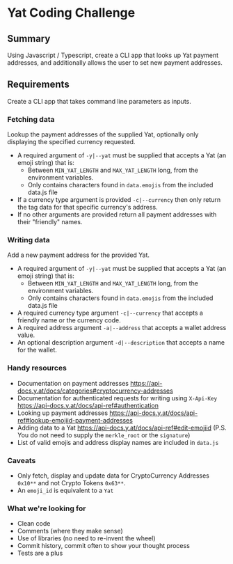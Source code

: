 # Yat Coding Challenge

## Summary

Using Javascript / Typescript, create a CLI app that looks up Yat payment addresses, and additionally allows the user to set new payment addresses.

## Requirements

Create a CLI app that takes command line parameters as inputs.
### Fetching data

Lookup the payment addresses of the supplied Yat, optionally only displaying the specified currency requested.

* A required argument of `-y|--yat` must be supplied that accepts a Yat (an emoji string) that is:
    *  Between `MIN_YAT_LENGTH` and `MAX_YAT_LENGTH` long, from the environment variables.
    *  Only contains characters found in `data.emojis` from the included data.js file
*  If a currency type argument is provided `-c|--currency` then only return the tag data for that specific currency's address.
*  If no other arguments are provided return all payment addresses with their "friendly" names.

### Writing data

Add a new payment address for the provided Yat.

* A required argument of `-y|--yat` must be supplied that accepts a Yat (an emoji string) that is:
    *  Between `MIN_YAT_LENGTH` and `MAX_YAT_LENGTH` long, from the environment variables.
    *  Only contains characters found in `data.emojis` from the included data.js file
*  A required currency type argument `-c|--currency` that accepts a friendly name or the currency code.
*  A required address argument `-a|--address` that accepts a wallet address value.
*  An optional description argument `-d|--description` that accepts a name for the wallet.

### Handy resources

* Documentation on payment addresses https://api-docs.y.at/docs/categories#cryptocurrency-addresses
* Documentation for authenticated requests for writing using `X-Api-Key` https://api-docs.y.at/docs/api-ref#authentication
* Looking up payment addresses https://api-docs.y.at/docs/api-ref#lookup-emojiid-payment-addresses
* Adding data to a Yat https://api-docs.y.at/docs/api-ref#edit-emojiid (P.S. You do not need to supply the `merkle_root` or the `signature`)
* List of valid emojis and address display names are included in `data.js`

### Caveats

* Only fetch, display and update data for CryptoCurrency Addresses `0x10**` and not Crypto Tokens `0x63**`.
* An `emoji_id` is equivalent to a `Yat`

### What we're looking for

* Clean code
* Comments (where they make sense)
* Use of libraries (no need to re-invent the wheel)
* Commit history, commit often to show your thought process
* Tests are a plus